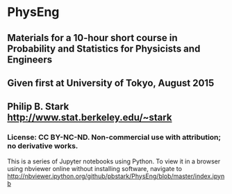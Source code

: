 # PhysEng
## Materials for a 10-hour short course in Probability and Statistics for Physicists and Engineers
## Given first at University of Tokyo, August 2015
## Philip B. Stark http://www.stat.berkeley.edu/~stark

### License: CC BY-NC-ND.  Non-commercial use with attribution; no derivative works.

This is a series of Jupyter notebooks using Python.
To view it in a browser using nbviewer online without installing software,
navigate to http://nbviewer.ipython.org/github/pbstark/PhysEng/blob/master/index.ipynb